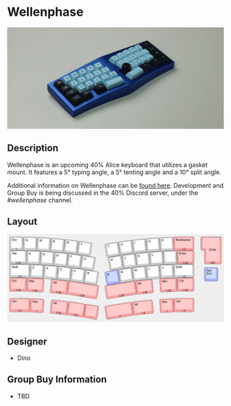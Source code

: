 # Wellenphase
![](./Images/wellenphase_cover.png)

## Description
Wellenphase is an upcoming 40% Alice keyboard that utilizes a gasket mount. It features a 5° typing angle, a 5° tenting angle and a 10° split angle.

Additional information on Wellenphase can be [found here](https://gregarious-mall-392.notion.site/Wellenphase-1705a54918cf801faedce4f2693c4a9e). Development and Group Buy is being discussed in the 40% Discord server, under the *#wellenphase* channel.  

## Layout
![](./Images/wellenphase_layout.png)

## Designer
- Dino

## Group Buy Information
- TBD
